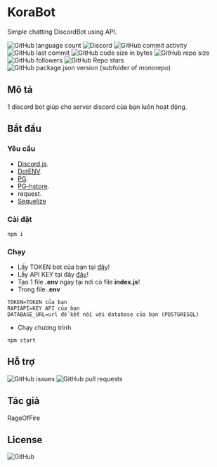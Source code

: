 # KoraBot

Simple chatting DiscordBot using API.

![GitHub language count](https://img.shields.io/github/languages/count/RageOfFire/KoraBot)
![Discord](https://img.shields.io/discord/752171524919918672)
![GitHub commit activity](https://img.shields.io/github/commit-activity/m/RageOfFire/KoraBot)
![GitHub last commit](https://img.shields.io/github/last-commit/RageOfFire/KoraBot)
![GitHub code size in bytes](https://img.shields.io/github/languages/code-size/RageOfFire/KoraBot)
![GitHub repo size](https://img.shields.io/github/repo-size/RageOfFire/KoraBot)
![GitHub followers](https://img.shields.io/github/followers/RageOfFire?style=social)
![GitHub Repo stars](https://img.shields.io/github/stars/RageOfFire/KoraBot)
![GitHub package.json version (subfolder of monorepo)](https://img.shields.io/github/package-json/v/RageOfFire/KoraBot)

## Mô tả

1 discord bot giúp cho server discord của bạn luôn hoạt động.

## Bắt đầu

### Yêu cầu

* [Discord.js](https://discord.js.org/#/).
* [DotENV](https://www.npmjs.com/package/dotenv).
* [PG](https://www.npmjs.com/package/pg).
* [PG-hstore](https://www.npmjs.com/package/pg-hstore).
* request.
* [Sequelize](https://www.npmjs.com/package/sequelize)

### Cài đặt

```nodejs
npm i
```

### Chạy

* Lấy TOKEN bot của bạn tại [đây](https://discord.com/developers/applications)!
* Lấy API KEY tại đây [đây](https://rapidapi.com/waifuai/api/waifu/)!
* Tạo 1 file **.env** ngay tại nơi có file **index.js**!
* Trong file **.env**

```env
TOKEN=TOKEN của bạn
RAPIAPI=KEY API của bạn
DATABASE_URL=url để kết nối với database của bạn (POSTGRESQL)
```

* Chạy chương trình

```nodejs
npm start
```

## Hỗ trợ

![GitHub issues](https://img.shields.io/github/issues/RageOfFire/KoraBot)
![GitHub pull requests](https://img.shields.io/github/issues-pr/RageOfFire/KoraBot)

## Tác giả

RageOfFire

## License

![GitHub](https://img.shields.io/github/license/RageOfFire/KoraBot)
